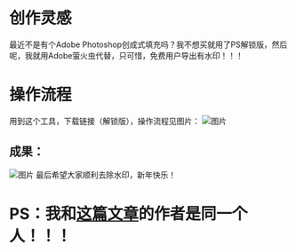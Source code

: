 # 创作灵感
最近不是有个Adobe Photoshop创成式填充吗？我不想买就用了PS解锁版，然后呢，我就用Adobe萤火虫代替，只可惜，免费用户导出有水印！！！
# 操作流程
用到这个工具，下载链接（解锁版），操作流程见图片：
![图片](https://img-blog.csdnimg.cn/direct/5377ef8e15d14a9fa9b26daf1f9daa2c.png)
## 成果：
![图片](https://img-blog.csdnimg.cn/direct/22c0c7fa8cef4285acd4deec2969c4d3.png)
最后希望大家顺利去除水印，新年快乐！
# PS：我和[这篇文章](https://blog.csdn.net/2301_79948582/article/details/136101457)的作者是同一个人！！！
